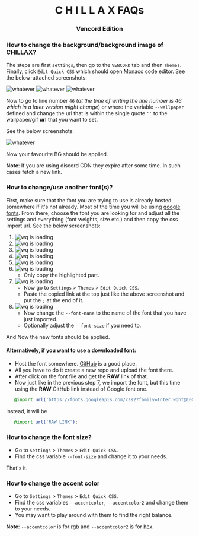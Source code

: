 <h1 align="center">C H I L L A X FAQs</h1>
<h3 align="center">Vencord Edition</h3>

### How to change the background/background image of CHILLAX?

The steps are first `settings`, then go to the `VENCORD` tab and then `Themes`.
Finally, click `Edit Quick CSS` which should open [Monaco](https://microsoft.github.io/monaco-editor/) code editor.
See the below-attached screenshots:

<img src="images/bg_change/go_to_settings.png" alt="whatever">
<img src="images/bg_change/edit_quick_css.png" alt="whatever">
<img src="images/bg_change/monaco_editor.png" alt="whatever">

Now to go to line number `46` (*at the time of writing the line number
is 46 which in a later version might change*) or where the variable `--wallpaper`
defined and change the url that is within the single quote `''`
to the wallpaper/gif **url** that you want to set.

See the below screenshots:

<img src="images/bg_change/bg_change.png" alt="whatever">

Now your favourite BG should be applied.

**Note**: If you are using discord CDN they expire after some time.
In such cases fetch a new link.

### How to change/use another font(s)?

First, make sure that the font you are trying to
use is already hosted somewhere if it's not already.
Most of the time you will be using [google fonts](https://fonts.google.com/).
From there, choose the font you are looking for and adjust all the settings
and everything (font weights, size etc.) and then copy the css import url.
See the below screenshots:

1. <img src="images/font_change/font_change_1.png" alt="wq is loading">
2. <img src="images/font_change/font_change_2.png" alt="wq is loading">
3. <img src="images/font_change/font_change_3.png" alt="wq is loading">
4. <img src="images/font_change/font_change_4.png" alt="wq is loading">
5. <img src="images/font_change/font_change_5.png" alt="wq is loading">
6. <img src="images/font_change/font_change_6.png" alt="wq is loading">

    * Only copy the highlighted part.

7. <img src="images/font_change/font_change_7.png" alt="wq is loading">

    * Now go to `Settings` > `Themes` > `Edit Quick CSS`.
    * Paste the copied link at the top just like the above screenshot and put the `;` at the end of it.

8. <img src="images/font_change/font_change_8.png" alt="wq is loading">

    * Now change the `--font-nane` to the name of the font that you have
      just imported.
    * Optionally adjust the `--font-size` if you need to.

And Now the new fonts should be applied.

#### Alternatively, if you want to use a downloaded font:

* Host the font somewhere. [GitHub](https://www.github.com) is a good place.
* All you have to do it create a new repo and upload the font there.
* After click on the font file and get the **RAW** link of that.
* Now just like in the previous step 7, we import the font, but this time
  using the **RAW** GitHub link instead of Google font one.

```css
   @import url('https://fonts.googleapis.com/css2?family=Inter:wght@100..900&display=swap');
```

instead, it will be

```css
   @import url('RAW LINK');
```

### How to change the font size?

* Go to `Settings` > `Themes` > `Edit Quick CSS`.
* Find the css variable `--font-size` and change it to your needs.

That's it.

### How to change the accent color

* Go to `Settings` > `Themes` > `Edit Quick CSS`.
* Find the css variables `--accentcolor`, `--accentcolor2` and change them to your needs.
* You may want to play around with them to find the right balance.

**Note**: `--accentcolor` is for [rgb](https://imagecolorpicker.com/) and `--accentcolor2` is for [hex](https://imagecolorpicker.com/).

